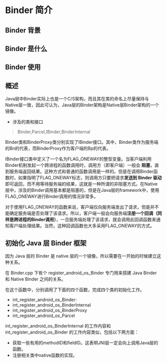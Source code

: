 # Binder 简介

## Binder 背景
## Binder 是什么
## Binder 使用



## 概述
Java层中Binder实际上也是一个C/S架构，而且其在类的命名上尽量保持与Native层一致，因此可认为，Java层的Binder架构是Native层Binder架构的一个镜像。

- 涉及的类和接口
> Binder,Parcel,IBinder,BinderInternal

Binder类和BinderProxy类分别实现了IBinder接口。其中，Binder类作为服务端的Bn的代表，而BinderProxy作为客户端的Bp的代表。


IBinder接口类中定义了一个名为FLAG_ONEWAY的整型变量。当客户端利用Binder机制发起一个跨进程的函数调用时，调用方（即客户端）一般会 **阻塞**，直到服务端返回结果。这种方式和普通的函数调用是一样的。但是在调用Binder函数时，如果指明了FLAG_ONEWAY标志，则调用方只要把请求**发送到 Binder 驱动** 即可返回，而不用等待服务端的结果，这就是一种所谓的非阻塞方式。在Native层中，涉及的Binder调用基本都是阻塞的，但是在Java层的framework中，使用FLAG_ONEWAY进行Binder调用的情况非常多。

对于使用FLAG_ONEWAY的函数来说，客户端仅向服务端发出了请求，但是并不能确定服务端是否处理了该请求。所以，客户端一般会向服务端**注册一个回调（同样是跨进程的Binder调用）**，一旦服务端处理了该请求，就会调用此回调函数来通知客户端处理结果。当然，这种回调函数也大多采用FLAG_ONEWAY的方式。

## 初始化 Java 层 Binder 框架
 因为 Java 层的 Binder 是 native 层的一个镜像，所以需要在一开始的时候建立这种关系。

在 Binder.cpp 下有个 register_android_os_Binder 专门用来搭建 Java Binder 和 Native Binder 之间的关系。

在这个函数中，分别调用了下面的四个函数，完成四个类的初始化工作。
- int_register_android_os_Binder:
- int_register_android_os_BinderInternal    
- int_register_android_os_BinderProxy
- int_register_android_os_Parcel

int_register_android_os_BinderInternal 的工作内容和 int_register_android_os_Binder 的工作内容类似，包括以下两方面：
- 获取一些有用的methodID和fieldID。这表明JNI层一定会向上调用Java层的函数。
- 注册相关类中native函数的实现。
